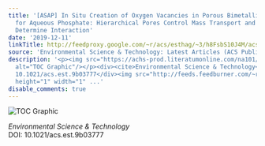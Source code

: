 ```yaml
---
title: '[ASAP] In Situ Creation of Oxygen Vacancies in Porous Bimetallic La/Zr Sorbent
  for Aqueous Phosphate: Hierarchical Pores Control Mass Transport and Vacancy Sites
  Determine Interaction'
date: '2019-12-11'
linkTitle: http://feedproxy.google.com/~r/acs/esthag/~3/h8FsbS10J4M/acs.est.9b03777
source: 'Environmental Science & Technology: Latest Articles (ACS Publications)'
description: '<p><img src="https://achs-prod.literatumonline.com/na101/home/literatum/publisher/achs/journals/content/esthag/0/esthag.ahead-of-print/acs.est.9b03777/20191211/images/medium/es9b03777_0006.gif"
  alt="TOC Graphic"/></p><div><cite>Environmental Science & Technology</cite></div><div>DOI:
  10.1021/acs.est.9b03777</div><img src="http://feeds.feedburner.com/~r/acs/esthag/~4/h8FsbS10J4M"
  height="1" width="1" ...'
disable_comments: true
---
```

<p><img src="https://achs-prod.literatumonline.com/na101/home/literatum/publisher/achs/journals/content/esthag/0/esthag.ahead-of-print/acs.est.9b03777/20191211/images/medium/es9b03777_0006.gif" alt="TOC Graphic"/></p><div><cite>Environmental Science & Technology</cite></div><div>DOI: 10.1021/acs.est.9b03777</div><img src="http://feeds.feedburner.com/~r/acs/esthag/~4/h8FsbS10J4M" height="1" width="1" ...